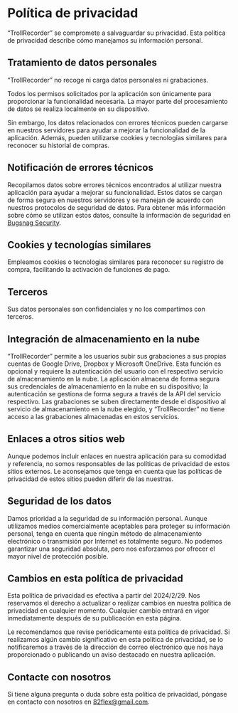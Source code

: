 # Política de privacidad

“TrollRecorder” se compromete a salvaguardar su privacidad. Esta política de privacidad describe cómo manejamos su información personal.

## Tratamiento de datos personales

“TrollRecorder” no recoge ni carga datos personales ni grabaciones.

Todos los permisos solicitados por la aplicación son únicamente para proporcionar la funcionalidad necesaria. La mayor parte del procesamiento de datos se realiza localmente en su dispositivo.

Sin embargo, los datos relacionados con errores técnicos pueden cargarse en nuestros servidores para ayudar a mejorar la funcionalidad de la aplicación. Además, pueden utilizarse cookies y tecnologías similares para reconocer su historial de compras.

## Notificación de errores técnicos

Recopilamos datos sobre errores técnicos encontrados al utilizar nuestra aplicación para ayudar a mejorar su funcionalidad. Estos datos se cargan de forma segura en nuestros servidores y se manejan de acuerdo con nuestros protocolos de seguridad de datos. Para obtener más información sobre cómo se utilizan estos datos, consulte la información de seguridad en [Bugsnag Security](https://www.bugsnag.com/product/security/).

## Cookies y tecnologías similares

Empleamos cookies o tecnologías similares para reconocer su registro de compra, facilitando la activación de funciones de pago.

## Terceros

Sus datos personales son confidenciales y no los compartimos con terceros.

## Integración de almacenamiento en la nube

“TrollRecorder” permite a los usuarios subir sus grabaciones a sus propias cuentas de Google Drive, Dropbox y Microsoft OneDrive. Esta función es opcional y requiere la autenticación del usuario con el respectivo servicio de almacenamiento en la nube. La aplicación almacena de forma segura sus credenciales de almacenamiento en la nube en su dispositivo; la autenticación se gestiona de forma segura a través de la API del servicio respectivo. Las grabaciones se suben directamente desde el dispositivo al servicio de almacenamiento en la nube elegido, y “TrollRecorder” no tiene acceso a las grabaciones almacenadas en estos servicios.

## Enlaces a otros sitios web

Aunque podemos incluir enlaces en nuestra aplicación para su comodidad y referencia, no somos responsables de las políticas de privacidad de estos sitios externos. Le aconsejamos que tenga en cuenta que las políticas de privacidad de estos sitios pueden diferir de las nuestras.

## Seguridad de los datos

Damos prioridad a la seguridad de su información personal. Aunque utilizamos medios comercialmente aceptables para proteger su información personal, tenga en cuenta que ningún método de almacenamiento electrónico o transmisión por Internet es totalmente seguro. No podemos garantizar una seguridad absoluta, pero nos esforzamos por ofrecer el mayor nivel de protección posible.

## Cambios en esta política de privacidad

Esta política de privacidad es efectiva a partir del 2024/2/29. Nos reservamos el derecho a actualizar o realizar cambios en nuestra política de privacidad en cualquier momento. Cualquier cambio entrará en vigor inmediatamente después de su publicación en esta página.

Le recomendamos que revise periódicamente esta política de privacidad. Si realizamos algún cambio significativo en esta política de privacidad, se lo notificaremos a través de la dirección de correo electrónico que nos haya proporcionado o publicando un aviso destacado en nuestra aplicación.

## Contacte con nosotros

Si tiene alguna pregunta o duda sobre esta política de privacidad, póngase en contacto con nosotros en [82flex@gmail.com](mailto:82flex@gmail.com).